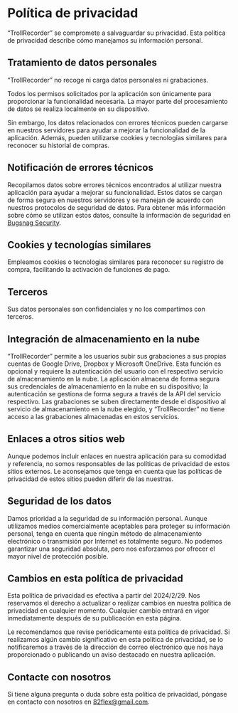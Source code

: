 # Política de privacidad

“TrollRecorder” se compromete a salvaguardar su privacidad. Esta política de privacidad describe cómo manejamos su información personal.

## Tratamiento de datos personales

“TrollRecorder” no recoge ni carga datos personales ni grabaciones.

Todos los permisos solicitados por la aplicación son únicamente para proporcionar la funcionalidad necesaria. La mayor parte del procesamiento de datos se realiza localmente en su dispositivo.

Sin embargo, los datos relacionados con errores técnicos pueden cargarse en nuestros servidores para ayudar a mejorar la funcionalidad de la aplicación. Además, pueden utilizarse cookies y tecnologías similares para reconocer su historial de compras.

## Notificación de errores técnicos

Recopilamos datos sobre errores técnicos encontrados al utilizar nuestra aplicación para ayudar a mejorar su funcionalidad. Estos datos se cargan de forma segura en nuestros servidores y se manejan de acuerdo con nuestros protocolos de seguridad de datos. Para obtener más información sobre cómo se utilizan estos datos, consulte la información de seguridad en [Bugsnag Security](https://www.bugsnag.com/product/security/).

## Cookies y tecnologías similares

Empleamos cookies o tecnologías similares para reconocer su registro de compra, facilitando la activación de funciones de pago.

## Terceros

Sus datos personales son confidenciales y no los compartimos con terceros.

## Integración de almacenamiento en la nube

“TrollRecorder” permite a los usuarios subir sus grabaciones a sus propias cuentas de Google Drive, Dropbox y Microsoft OneDrive. Esta función es opcional y requiere la autenticación del usuario con el respectivo servicio de almacenamiento en la nube. La aplicación almacena de forma segura sus credenciales de almacenamiento en la nube en su dispositivo; la autenticación se gestiona de forma segura a través de la API del servicio respectivo. Las grabaciones se suben directamente desde el dispositivo al servicio de almacenamiento en la nube elegido, y “TrollRecorder” no tiene acceso a las grabaciones almacenadas en estos servicios.

## Enlaces a otros sitios web

Aunque podemos incluir enlaces en nuestra aplicación para su comodidad y referencia, no somos responsables de las políticas de privacidad de estos sitios externos. Le aconsejamos que tenga en cuenta que las políticas de privacidad de estos sitios pueden diferir de las nuestras.

## Seguridad de los datos

Damos prioridad a la seguridad de su información personal. Aunque utilizamos medios comercialmente aceptables para proteger su información personal, tenga en cuenta que ningún método de almacenamiento electrónico o transmisión por Internet es totalmente seguro. No podemos garantizar una seguridad absoluta, pero nos esforzamos por ofrecer el mayor nivel de protección posible.

## Cambios en esta política de privacidad

Esta política de privacidad es efectiva a partir del 2024/2/29. Nos reservamos el derecho a actualizar o realizar cambios en nuestra política de privacidad en cualquier momento. Cualquier cambio entrará en vigor inmediatamente después de su publicación en esta página.

Le recomendamos que revise periódicamente esta política de privacidad. Si realizamos algún cambio significativo en esta política de privacidad, se lo notificaremos a través de la dirección de correo electrónico que nos haya proporcionado o publicando un aviso destacado en nuestra aplicación.

## Contacte con nosotros

Si tiene alguna pregunta o duda sobre esta política de privacidad, póngase en contacto con nosotros en [82flex@gmail.com](mailto:82flex@gmail.com).